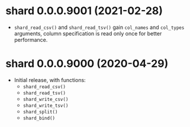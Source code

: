 # shard 0.0.0.9001 (2021-02-28)

- `shard_read_csv()` and `shard_read_tsv()` gain `col_names` and `col_types` arguments, column specification is read only once for better performance.


# shard 0.0.0.9000 (2020-04-29)

- Initial release, with functions:
    - `shard_read_csv()`
    - `shard_read_tsv()`
    - `shard_write_csv()`
    - `shard_write_tsv()`
    - `shard_split()`
    - `shard_bind()`
